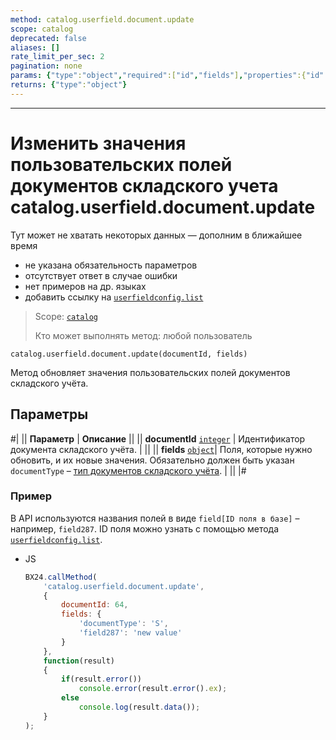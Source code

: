 ```yaml
---
method: catalog.userfield.document.update
scope: catalog
deprecated: false
aliases: []
rate_limit_per_sec: 2
pagination: none
params: {"type":"object","required":["id","fields"],"properties":{"id":{"type":"integer"},"fields":{"type":"object"}}}
returns: {"type":"object"}
---
```



---

# Изменить значения пользовательских полей документов складского учета catalog.userfield.document.update



Тут может не хватать некоторых данных — дополним в ближайшее время







- не указана обязательность параметров
- отсутствует ответ в случае ошибки 
- нет примеров на др. языках
- добавить ссылку на [`userfieldconfig.list`](.)
  




> Scope: [`catalog`](../../scopes/permissions.md)
>
> Кто может выполнять метод: любой пользователь

```http
catalog.userfield.document.update(documentId, fields)
```

Метод обновляет значения пользовательских полей документов складского учёта.

## Параметры

#|
|| **Параметр** | **Описание**  ||
|| **documentId** 
[`integer`](../../data-types.md) | Идентификатор документа складского учёта. | ||
|| **fields** 
[`object`](../../data-types.md)| Поля, которые нужно обновить, и их новые значения. Обязательно должен быть указан `documentType` – [тип документов складского учёта](../enum/catalog-enum-get-store-document-types.md). | ||
|#



### Пример

В API используются названия полей в виде `field[ID поля в базе]` – например, `field287`. ID поля можно узнать с помощью метода [`userfieldconfig.list`](.).



- JS

    ```js
    BX24.callMethod(
        'catalog.userfield.document.update',
        {
            documentId: 64,
            fields: {
                'documentType': 'S',
                'field287': 'new value'
            }
        },
        function(result)
        {
            if(result.error())
                console.error(result.error().ex);
            else
                console.log(result.data());
        }
    );
    ```





